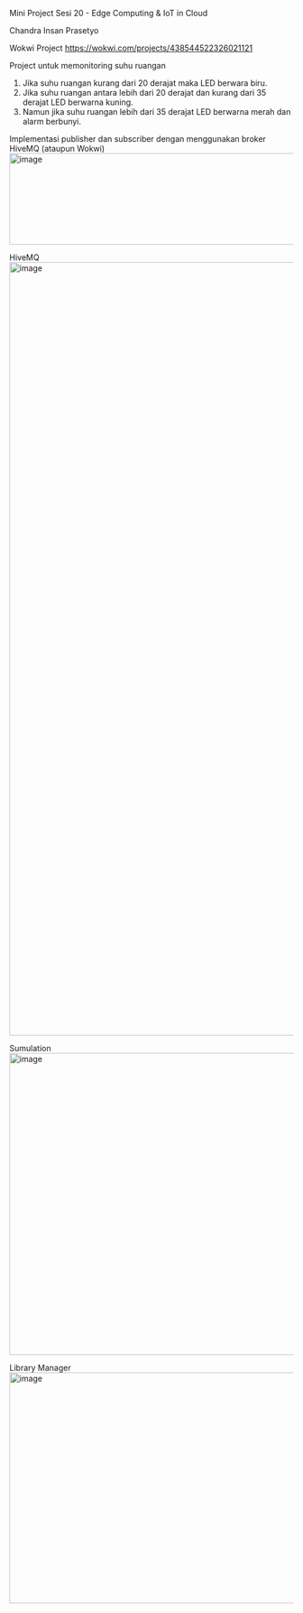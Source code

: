 Mini Project Sesi 20 - Edge Computing & IoT in Cloud

Chandra Insan Prasetyo

Wokwi Project
https://wokwi.com/projects/438544522326021121

Project untuk memonitoring suhu ruangan
1.	Jika suhu ruangan kurang dari 20 derajat maka LED berwara biru.
2.	Jika suhu ruangan antara lebih dari 20 derajat dan kurang dari 35 derajat LED berwarna kuning.
3.	Namun jika suhu ruangan lebih dari 35 derajat LED berwarna merah dan alarm berbunyi.

Implementasi publisher dan subscriber dengan menggunakan broker HiveMQ (ataupun Wokwi)
<img width="799" height="162" alt="image" src="https://github.com/user-attachments/assets/51b0a5de-f3e2-4bd0-bd46-f67d8e474488" />

HiveMQ
<img width="941" height="1370" alt="image" src="https://github.com/user-attachments/assets/b2f1e41a-4fcc-4b57-b532-6dee7b919ab5" />

Sumulation
<img width="973" height="535" alt="image" src="https://github.com/user-attachments/assets/d0004cd6-af6e-48f0-82d5-1426c151b16b" />

Library Manager
<img width="1706" height="409" alt="image" src="https://github.com/user-attachments/assets/18bbb09e-ed6e-4daf-bbfb-110936c0774d" />

